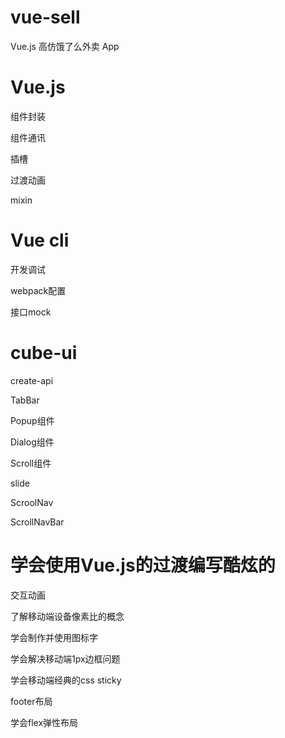 # vue-sell
Vue.js 高仿饿了么外卖 App

# Vue.js

组件封装

组件通讯

插槽

过渡动画

mixin

# Vue cli

开发调试

webpack配置

接口mock

# cube-ui

create-api

TabBar

Popup组件

Dialog组件

Scroll组件

slide

ScroolNav

ScrollNavBar


#  学会使用Vue.js的过渡编写酷炫的

交互动画

了解移动端设备像素比的概念

学会制作并使用图标字

学会解决移动端1px边框问题

学会移动端经典的css sticky

footer布局

学会flex弹性布局
